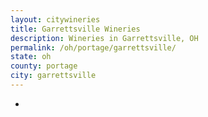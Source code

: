 ```yaml
---
layout: citywineries
title: Garrettsville Wineries
description: Wineries in Garrettsville, OH
permalink: /oh/portage/garrettsville/
state: oh
county: portage
city: garrettsville
---
```

-
